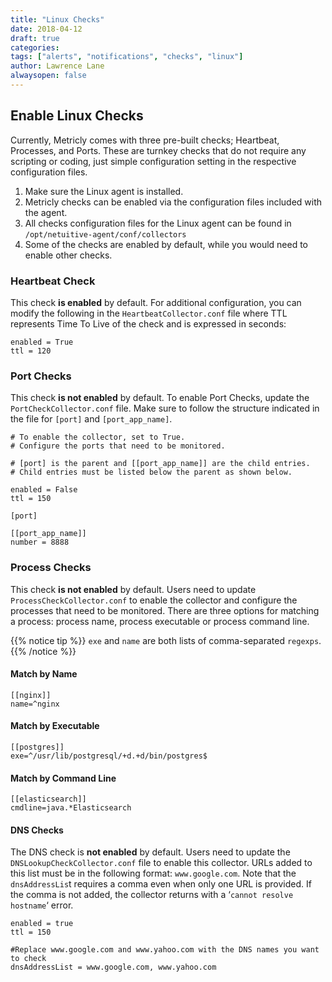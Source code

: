 ```yaml
---
title: "Linux Checks"
date: 2018-04-12
draft: true
categories:
tags: ["alerts", "notifications", "checks", "linux"]
author: Lawrence Lane
alwaysopen: false
---
```


## Enable Linux Checks
Currently, Metricly comes with three pre-built checks; Heartbeat, Processes, and Ports. These are turnkey checks that do not require any scripting or coding, just simple configuration setting in the respective configuration files.

1. Make sure the Linux agent is installed.
2. Metricly checks can be enabled via the configuration files included with the agent.
3. All checks configuration files for the Linux agent can be found in ``/opt/netuitive-agent/conf/collectors``
4. Some of the checks are enabled by default, while you would need to enable other checks.

### Heartbeat Check
This check **is enabled** by default. For additional configuration, you can modify the following in the `HeartbeatCollector.conf` file where TTL represents Time To Live of the check and is expressed in seconds:

```
enabled = True
ttl = 120
```

### Port Checks
This check **is not enabled** by default. To enable Port Checks, update the `PortCheckCollector.conf` file. Make sure to follow the structure indicated in the file for ``[port]`` and ``[port_app_name]``.

```
# To enable the collector, set to True.
# Configure the ports that need to be monitored.

# [port] is the parent and [[port_app_name]] are the child entries.  
# Child entries must be listed below the parent as shown below.

enabled = False
ttl = 150

[port]

[[port_app_name]]
number = 8888
```

### Process Checks
This check **is not enabled** by default. Users need to update `ProcessCheckCollector.conf` to enable the collector and configure the processes that need to be monitored. There are three options for matching a process: process name, process executable or process command line.

{{% notice tip %}}
`exe` and `name` are both lists of comma-separated `regexps`.
{{% /notice %}}

#### Match by Name

```
[[nginx]]
name=^nginx
```

#### Match by Executable

```
[[postgres]]
exe=^/usr/lib/postgresql/+d.+d/bin/postgres$
```

#### Match by Command Line

```
[[elasticsearch]]
cmdline=java.*Elasticsearch
```

#### DNS Checks
The DNS check is **not enabled** by default. Users need to update the `DNSLookupCheckCollector.conf` file to enable this collector. URLs added to this list must be in the following format: `www.google.com`.  Note that the `dnsAddressLis`t requires a comma even when only one URL is provided. If the comma is not added, the collector returns with a ‘`cannot resolve hostname`‘ error.

```
enabled = true
ttl = 150

#Replace www.google.com and www.yahoo.com with the DNS names you want to check
dnsAddressList = www.google.com, www.yahoo.com
```
